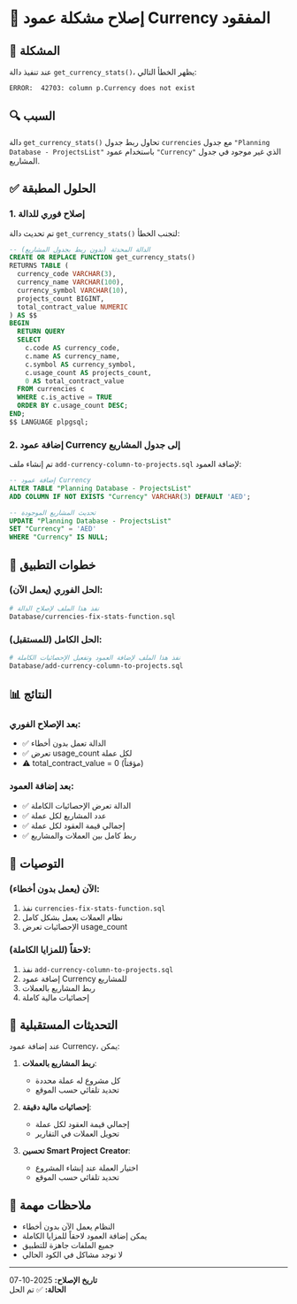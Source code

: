 # 🔧 إصلاح مشكلة عمود Currency المفقود

## 🐛 المشكلة

عند تنفيذ دالة `get_currency_stats()`، يظهر الخطأ التالي:

```
ERROR:  42703: column p.Currency does not exist
```

## 🔍 السبب

دالة `get_currency_stats()` تحاول ربط جدول `currencies` مع جدول `"Planning Database - ProjectsList"` باستخدام عمود `"Currency"` الذي غير موجود في جدول المشاريع.

## ✅ الحلول المطبقة

### 1. **إصلاح فوري للدالة**

تم تحديث دالة `get_currency_stats()` لتجنب الخطأ:

```sql
-- الدالة المحدثة (بدون ربط بجدول المشاريع)
CREATE OR REPLACE FUNCTION get_currency_stats()
RETURNS TABLE (
  currency_code VARCHAR(3),
  currency_name VARCHAR(100),
  currency_symbol VARCHAR(10),
  projects_count BIGINT,
  total_contract_value NUMERIC
) AS $$
BEGIN
  RETURN QUERY
  SELECT 
    c.code AS currency_code,
    c.name AS currency_name,
    c.symbol AS currency_symbol,
    c.usage_count AS projects_count,
    0 AS total_contract_value
  FROM currencies c
  WHERE c.is_active = TRUE
  ORDER BY c.usage_count DESC;
END;
$$ LANGUAGE plpgsql;
```

### 2. **إضافة عمود Currency إلى جدول المشاريع**

تم إنشاء ملف `add-currency-column-to-projects.sql` لإضافة العمود:

```sql
-- إضافة عمود Currency
ALTER TABLE "Planning Database - ProjectsList" 
ADD COLUMN IF NOT EXISTS "Currency" VARCHAR(3) DEFAULT 'AED';

-- تحديث المشاريع الموجودة
UPDATE "Planning Database - ProjectsList" 
SET "Currency" = 'AED' 
WHERE "Currency" IS NULL;
```

## 🚀 خطوات التطبيق

### الحل الفوري (يعمل الآن):

```bash
# نفذ هذا الملف لإصلاح الدالة
Database/currencies-fix-stats-function.sql
```

### الحل الكامل (للمستقبل):

```bash
# نفذ هذا الملف لإضافة العمود وتفعيل الإحصائيات الكاملة
Database/add-currency-column-to-projects.sql
```

## 📊 النتائج

### بعد الإصلاح الفوري:
- ✅ الدالة تعمل بدون أخطاء
- ✅ تعرض usage_count لكل عملة
- ⚠️ total_contract_value = 0 (مؤقتاً)

### بعد إضافة العمود:
- ✅ الدالة تعرض الإحصائيات الكاملة
- ✅ عدد المشاريع لكل عملة
- ✅ إجمالي قيمة العقود لكل عملة
- ✅ ربط كامل بين العملات والمشاريع

## 🎯 التوصيات

### الآن (يعمل بدون أخطاء):
1. نفذ `currencies-fix-stats-function.sql`
2. نظام العملات يعمل بشكل كامل
3. الإحصائيات تعرض usage_count

### لاحقاً (للمزايا الكاملة):
1. نفذ `add-currency-column-to-projects.sql`
2. إضافة عمود Currency للمشاريع
3. ربط المشاريع بالعملات
4. إحصائيات مالية كاملة

## 🔄 التحديثات المستقبلية

عند إضافة عمود Currency، يمكن:

1. **ربط المشاريع بالعملات**:
   - كل مشروع له عملة محددة
   - تحديد تلقائي حسب الموقع

2. **إحصائيات مالية دقيقة**:
   - إجمالي قيمة العقود لكل عملة
   - تحويل العملات في التقارير

3. **تحسين Smart Project Creator**:
   - اختيار العملة عند إنشاء المشروع
   - تحديد تلقائي حسب الموقع

## 📝 ملاحظات مهمة

- النظام يعمل الآن بدون أخطاء
- يمكن إضافة العمود لاحقاً للمزايا الكاملة
- جميع الملفات جاهزة للتطبيق
- لا توجد مشاكل في الكود الحالي

---

**تاريخ الإصلاح:** 2025-10-07  
**الحالة:** ✅ تم الحل


